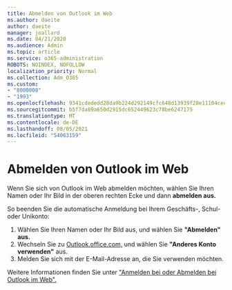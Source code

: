```yaml
---
title: Abmelden von Outlook im Web
ms.author: daeite
author: daeite
manager: joallard
ms.date: 04/21/2020
ms.audience: Admin
ms.topic: article
ms.service: o365-administration
ROBOTS: NOINDEX, NOFOLLOW
localization_priority: Normal
ms.collection: Adm_O365
ms.custom:
- "8000008"
- "1993"
ms.openlocfilehash: 9341cdededd28da9b224d292149cfc648d13939f28e11104cecdec14eef7c5da
ms.sourcegitcommit: b5f7da89a650d2915dc652449623c78be6247175
ms.translationtype: MT
ms.contentlocale: de-DE
ms.lasthandoff: 08/05/2021
ms.locfileid: "54063159"
---
```

# <a name="how-to-sign-out-of-outlook-on-the-web"></a>Abmelden von Outlook im Web

Wenn Sie sich von Outlook im Web abmelden möchten, wählen Sie Ihren Namen oder Ihr Bild in der oberen rechten Ecke und dann **abmelden aus.**

So beenden Sie die automatische Anmeldung bei Ihrem Geschäfts-, Schul- oder Unikonto:

1. Wählen Sie Ihren Namen oder Ihr Bild aus, und wählen Sie **"Abmelden" aus.**
1. Wechseln Sie zu [Outlook.office.com,](https://outlook.office.com/) und wählen Sie **"Anderes Konto verwenden"** aus.
1. Melden Sie sich mit der E-Mail-Adresse an, die Sie verwenden möchten.

Weitere Informationen finden Sie unter ["Anmelden bei oder Abmelden bei Outlook im Web".](https://support.office.com/article/763fab4d-0138-4814-b450-37fc286bcb79)